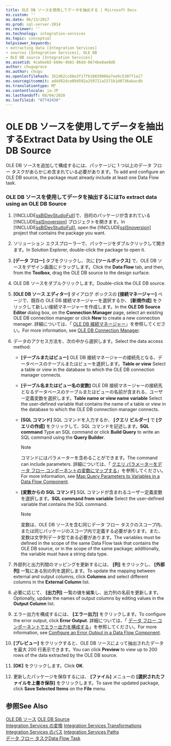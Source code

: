 ```yaml
---
title: OLE DB ソースを使用してデータを抽出する | Microsoft Docs
ms.custom: ''
ms.date: 06/13/2017
ms.prod: sql-server-2014
ms.reviewer: ''
ms.technology: integration-services
ms.topic: conceptual
helpviewer_keywords:
- extracting data [Integration Services]
- sources [Integration Services], OLE DB
- OLE DB source [Integration Services]
ms.assetid: 4ca6eeb5-b60e-4b81-86dd-0674be8ae8d8
author: chugugrace
ms.author: chugu
ms.openlocfilehash: 352d62cc66e3f17fb10839086e7ee9c5307f1a17
ms.sourcegitcommit: ad4d92dce894592a259721a1571b1d8736abacdb
ms.translationtype: MT
ms.contentlocale: ja-JP
ms.lasthandoff: 08/04/2020
ms.locfileid: "87742430"
---
```

# <a name="extract-data-by-using-the-ole-db-source"></a><span data-ttu-id="f1b10-102">OLE DB ソースを使用してデータを抽出する</span><span class="sxs-lookup"><span data-stu-id="f1b10-102">Extract Data by Using the OLE DB Source</span></span>
  <span data-ttu-id="f1b10-103">OLE DB ソースを追加して構成するには、パッケージに 1 つ以上のデータ フロー タスクがあらかじめ含まれている必要があります。</span><span class="sxs-lookup"><span data-stu-id="f1b10-103">To add and configure an OLE DB source, the package must already include at least one Data Flow task.</span></span>  
  
### <a name="to-extract-data-using-an-ole-db-source"></a><span data-ttu-id="f1b10-104">OLE DB ソースを使用してデータを抽出するには</span><span class="sxs-lookup"><span data-stu-id="f1b10-104">To extract data using an OLE DB Source</span></span>  
  
1.  <span data-ttu-id="f1b10-105">[!INCLUDE[ssBIDevStudioFull](../../includes/ssbidevstudiofull-md.md)]で、目的のパッケージが含まれている [!INCLUDE[ssISnoversion](../../includes/ssisnoversion-md.md)] プロジェクトを開きます。</span><span class="sxs-lookup"><span data-stu-id="f1b10-105">In [!INCLUDE[ssBIDevStudioFull](../../includes/ssbidevstudiofull-md.md)], open the [!INCLUDE[ssISnoversion](../../includes/ssisnoversion-md.md)] project that contains the package you want.</span></span>  
  
2.  <span data-ttu-id="f1b10-106">ソリューション エクスプローラーで、パッケージをダブルクリックして開きます。</span><span class="sxs-lookup"><span data-stu-id="f1b10-106">In Solution Explorer, double-click the package to open it.</span></span>  
  
3.  <span data-ttu-id="f1b10-107">**[データ フロー]** タブをクリックし、次に **[ツールボックス]** で、OLE DB ソースをデザイン画面にドラッグします。</span><span class="sxs-lookup"><span data-stu-id="f1b10-107">Click the **Data Flow** tab, and then, from the **Toolbox**, drag the OLE DB source to the design surface.</span></span>  
  
4.  <span data-ttu-id="f1b10-108">OLE DB ソースをダブルクリックします。</span><span class="sxs-lookup"><span data-stu-id="f1b10-108">Double-click the OLE DB source.</span></span>  
  
5.  <span data-ttu-id="f1b10-109">**[OLE DB ソース エディター]** ダイアログ ボックスの **[接続マネージャー]** ページで、既存の OLE DB 接続マネージャーを選択するか、 **[新規作成]** をクリックして新しい接続マネージャーを作成します。</span><span class="sxs-lookup"><span data-stu-id="f1b10-109">In the **OLE DB Source Editor** dialog box, on the **Connection Manager** page, select an existing OLE DB connection manager or click **New** to create a new connection manager.</span></span> <span data-ttu-id="f1b10-110">詳細については、「 [OLE DB 接続マネージャー](../connection-manager/ole-db-connection-manager.md)」を参照してください。</span><span class="sxs-lookup"><span data-stu-id="f1b10-110">For more information, see [OLE DB Connection Manager](../connection-manager/ole-db-connection-manager.md).</span></span>  
  
6.  <span data-ttu-id="f1b10-111">データのアクセス方法を、次の中から選択します。</span><span class="sxs-lookup"><span data-stu-id="f1b10-111">Select the data access method:</span></span>  
  
    -   <span data-ttu-id="f1b10-112">**[テーブルまたはビュー]** OLE DB 接続マネージャーの接続先となる、データベースのテーブルまたはビューを選択します。</span><span class="sxs-lookup"><span data-stu-id="f1b10-112">**Table or view** Select a table or view in the database to which the OLE DB connection manager connects.</span></span>  
  
    -   <span data-ttu-id="f1b10-113">**[テーブル名またはビュー名の変数]** OLE DB 接続マネージャーの接続先となるデータベースのテーブルまたはビューの名前が含まれる、ユーザー定義変数を選択します。</span><span class="sxs-lookup"><span data-stu-id="f1b10-113">**Table name or view name variable** Select the user-defined variable that contains the name of a table or view in the database to which the OLE DB connection manager connects.</span></span>  
  
    -   <span data-ttu-id="f1b10-114">**[SQL コマンド]** SQL コマンドを入力するか、 **[クエリ ビルダー]** で **[クエリの作成]** をクリックして、SQL コマンドを記述します。</span><span class="sxs-lookup"><span data-stu-id="f1b10-114">**SQL command** Type an SQL command or click **Build Query** to write an SQL command using the **Query Builder**.</span></span>  
  
        > [!NOTE]  
        >  <span data-ttu-id="f1b10-115">コマンドにはパラメーターを含めることができます。</span><span class="sxs-lookup"><span data-stu-id="f1b10-115">The command can include parameters.</span></span> <span data-ttu-id="f1b10-116">詳細については、「 [クエリ パラメーターをデータ フロー コンポーネントの変数にマップする](map-query-parameters-to-variables-in-a-data-flow-component.md)」を参照してください。</span><span class="sxs-lookup"><span data-stu-id="f1b10-116">For more information, see [Map Query Parameters to Variables in a Data Flow Component](map-query-parameters-to-variables-in-a-data-flow-component.md).</span></span>  
  
    -   <span data-ttu-id="f1b10-117">**[変数からの SQL コマンド]** SQL コマンドが含まれるユーザー定義変数を選択します。</span><span class="sxs-lookup"><span data-stu-id="f1b10-117">**SQL command from variable** Select the user-defined variable that contains the SQL command.</span></span>  
  
        > [!NOTE]  
        >  <span data-ttu-id="f1b10-118">変数は、OLE DB ソースを含む同じデータ フロー タスクのスコープ内、または同じパッケージのスコープ内で定義する必要があります。また、変数は文字列データ型である必要があります。</span><span class="sxs-lookup"><span data-stu-id="f1b10-118">The variables must be defined in the scope of the same Data Flow task that contains the OLE DB source, or in the scope of the same package; additionally, the variable must have a string data type.</span></span>  
  
7.  <span data-ttu-id="f1b10-119">外部列と出力列間のマッピングを更新するには、 **[列]** をクリックし、 **[外部列]** 一覧にある別の列を選択します。</span><span class="sxs-lookup"><span data-stu-id="f1b10-119">To update the mapping between external and output columns, click **Columns** and select different columns in the **External Column** list.</span></span>  
  
8.  <span data-ttu-id="f1b10-120">必要に応じて、 **[出力列]** 一覧の値を編集し、出力列の名前を更新します。</span><span class="sxs-lookup"><span data-stu-id="f1b10-120">Optionally, update the names of output columns by editing values in the **Output Column** list.</span></span>  
  
9. <span data-ttu-id="f1b10-121">エラー出力を構成するには、 **[エラー出力]** をクリックします。</span><span class="sxs-lookup"><span data-stu-id="f1b10-121">To configure the error output, click **Error Output**.</span></span> <span data-ttu-id="f1b10-122">詳細については、「 [データ フロー コンポーネントでエラー出力を構成する](../configure-an-error-output-in-a-data-flow-component.md)」を参照してください。</span><span class="sxs-lookup"><span data-stu-id="f1b10-122">For more information, see [Configure an Error Output in a Data Flow Component](../configure-an-error-output-in-a-data-flow-component.md).</span></span>  
  
10. <span data-ttu-id="f1b10-123">**[プレビュー]** をクリックすると、OLE DB ソースによって抽出されたデータを最大 200 行表示できます。</span><span class="sxs-lookup"><span data-stu-id="f1b10-123">You can click **Preview** to view up to 200 rows of the data extracted by the OLE DB source.</span></span>  
  
11. <span data-ttu-id="f1b10-124">**[OK]** をクリックします。</span><span class="sxs-lookup"><span data-stu-id="f1b10-124">Click **OK**.</span></span>  
  
12. <span data-ttu-id="f1b10-125">更新したパッケージを保存するには、 **[ファイル]** メニューの **[選択されたファイルを上書き保存]** をクリックします。</span><span class="sxs-lookup"><span data-stu-id="f1b10-125">To save the updated package, click **Save Selected Items** on the **File** menu.</span></span>  
  
## <a name="see-also"></a><span data-ttu-id="f1b10-126">参照</span><span class="sxs-lookup"><span data-stu-id="f1b10-126">See Also</span></span>  
 <span data-ttu-id="f1b10-127">[OLE DB ソース](ole-db-source.md) </span><span class="sxs-lookup"><span data-stu-id="f1b10-127">[OLE DB Source](ole-db-source.md) </span></span>  
 <span data-ttu-id="f1b10-128">[Integration Services の変換](transformations/integration-services-transformations.md) </span><span class="sxs-lookup"><span data-stu-id="f1b10-128">[Integration Services Transformations](transformations/integration-services-transformations.md) </span></span>  
 <span data-ttu-id="f1b10-129">[Integration Services のパス](integration-services-paths.md) </span><span class="sxs-lookup"><span data-stu-id="f1b10-129">[Integration Services Paths](integration-services-paths.md) </span></span>  
 [<span data-ttu-id="f1b10-130">データ フロー タスク</span><span class="sxs-lookup"><span data-stu-id="f1b10-130">Data Flow Task</span></span>](../control-flow/data-flow-task.md)  
  
  
